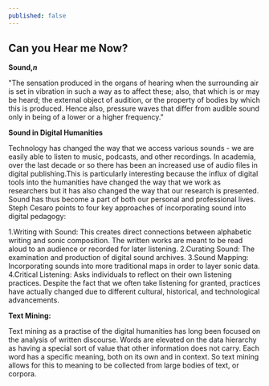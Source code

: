 ```yaml
---
published: false
---
```

## Can you Hear me Now?

**Sound,_n_**

"The sensation produced in the organs of hearing when the surrounding air is set in vibration in such a way as to affect these; also, that which is or may be heard; the external object of audition, or the property of bodies by which this is produced. Hence also, pressure waves that differ from audible sound only in being of a lower or a higher frequency."

**Sound in Digital Humanities**

Technology has changed the way that we access various sounds - we are easily able to listen to music, podcasts, and other recordings. In academia, over the last decade or so there has been an increased use of audio files in digital publishing.This is particularly interesting because the influx of digital tools into the humanities have changed the way that we work as researchers but it has also changed the way that our research is presented. Sound has thus become a part of both our personal and professional lives. Steph Cesaro points to four key approaches of incorporating sound into digital pedagogy:

1.Writing with Sound: This creates direct connections between alphabetic writing and sonic composition. The written works are meant to be read aloud to an audience or recorded for later listening.
2.Curating Sound: The examination and production of digital sound archives. 
3.Sound Mapping: Incorporating sounds into more traditional maps in order to layer sonic data.
4.Critical Listening: Asks individuals to reflect on their own listening practices. Despite the fact that we often take listening for granted, practices have actually changed due to different cultural, historical, and technological advancements.

**Text Mining:**

Text mining as a practise of the digital humanities has long been focused on the analysis of written discourse. Words are elevated on the data hierarchy as having a special sort of value that other information does not carry. Each word has a specific meaning, both on its own and in context. So text mining allows for this to meaning to be collected from large bodies of text, or corpora.
